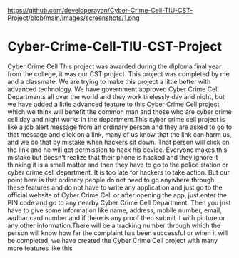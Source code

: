 https://github.com/developerayan/Cyber-Crime-Cell-TIU-CST-Project/blob/main/images/screenshots/1.png
# Cyber-Crime-Cell-TIU-CST-Project
Cyber Crime Cell This project was awarded during the diploma final year from the college, it was our CST project. This project was completed by me and a classmate. We are trying to make this project a little better with advanced technology. We have government approved Cyber Crime Cell Departments all over the world and they work tirelessly day and night, but we have added a little advanced feature to this Cyber Crime Cell project, which we think will benefit the common man and those who are cyber crime cell day and night works in the department.This cyber crime cell project is like a job alert message from an ordinary person and they are asked to go to that message and click on a link, many of us know that the link can harm us, and we do that by mistake when hackers sit down. That person will click on the link and he will get permission to hack his device. Everyone makes this mistake but doesn't realize that their phone is hacked and they ignore it thinking it is a small matter and then they have to go to the police station or cyber crime cell department. It is too late for hackers to take action. But our point here is that ordinary people do not need to go anywhere through these features and do not have to write any application and just go to the official website of Cyber Crime Cell or after opening the app, just enter the PIN code and go to any nearby Cyber Crime Cell Department. Then you just have to give some information like name, address, mobile number, email, aadhar card number and if there is any proof then submit it with picture or any other information.There will be a tracking number through which the person will know how far the complaint has been successful or when it will be completed, we have created the Cyber Crime Cell project with many more features like this
